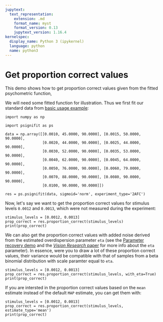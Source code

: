 ```yaml
---
jupytext:
  text_representation:
    extension: .md
    format_name: myst
    format_version: 0.13
    jupytext_version: 1.16.4
kernelspec:
  display_name: Python 3 (ipykernel)
  language: python
  name: python3
---
```


# Get proportion correct values

This demo shows how to get proportion correct values given from the fitted psychometric function,

We will need some fitted function for illustration. Thus we first fit our
standard data from [basic usage example](../basic-usage):


```{code-cell} ipython3
import numpy as np

import psignifit as ps

data = np.array([[0.0010, 45.0000, 90.0000], [0.0015, 50.0000, 90.0000],
                 [0.0020, 44.0000, 90.0000], [0.0025, 44.0000, 90.0000],
                 [0.0030, 52.0000, 90.0000], [0.0035, 53.0000, 90.0000],
                 [0.0040, 62.0000, 90.0000], [0.0045, 64.0000, 90.0000],
                 [0.0050, 76.0000, 90.0000], [0.0060, 79.0000, 90.0000],
                 [0.0070, 88.0000, 90.0000], [0.0080, 90.0000, 90.0000],
                 [0.0100, 90.0000, 90.0000]])

res = ps.psignifit(data, sigmoid='norm', experiment_type='2AFC')
```

Now, let's say we want to get the proportion correct values for stimulus levels `0.0012` and `0.0013`, which
were not measured during the experiment:

```{code-cell} ipython3
stimulus_levels = [0.0012, 0.0013]
prop_correct = res.proportion_correct(stimulus_levels)
print(prop_correct)
```

We can also get the proportion correct values with added noise derived from the estimated overdispersion
parameter `eta` (see the [Parameter recovery demo](../examples/parameter_recovery_demo.md#and-now-with-some-more-realistic-data)
and the [*Vision Research* paper](http://www.sciencedirect.com/science/article/pii/S0042698916000390)
for more info about the `eta` parameter). In essence, were you to draw a lot of these proportion correct values, their
variance would be compatible with that of samples from a beta binomial distribution with scale paramter equal to `eta`.

```{code-cell} ipython3
stimulus_levels = [0.0012, 0.0013]
prop_correct = res.proportion_correct(stimulus_levels, with_eta=True)
print(prop_correct)
```

If you are intersted in the proportion correct values based on the `mean` estimate instead of the default
`MAP` estimate, you can get them with:

```{code-cell} ipython3
stimulus_levels = [0.0012, 0.0013]
prop_correct = res.proportion_correct(stimulus_levels, estimate_type='mean')
print(prop_correct)
```
